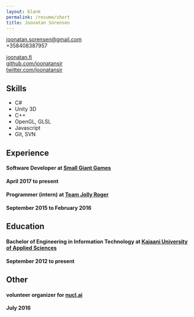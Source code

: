 ```yaml
---
layout: blank
permalink: /resume/short
title: Joonatan Sörensen
---
```

joonatan.sorensen@gmail.com  
+358408387957  

[joonatan.fi](http://joonatan.fi)  
[github.com/joonatansir](http://github.com/joonatansir)  
[twitter.com/joonatansir](http://twitter.com/joonatansir)  

## Skills

* C#
* Unity 3D
* C++
* OpenGL, GLSL
* Javascript
* Git, SVN

## Experience

#### **Software Developer at [Small Giant Games](hhttp://www.smallgiantgames.com/)**  
**April 2017 to present**  

#### **Programmer (intern) at [Team Jolly Roger](http://www.teamjollyroger.com/)**  
**September 2015 to February 2016**  

## Education

#### **Bachelor of Engineering in Information Technology at [Kajaani University of Applied Sciences](http://kamk.fi/en)**  
**September 2012 to present**  

## Other

#### **volunteer organizer for [nucl.ai](https://nucl.ai/)**  
**July 2016**
